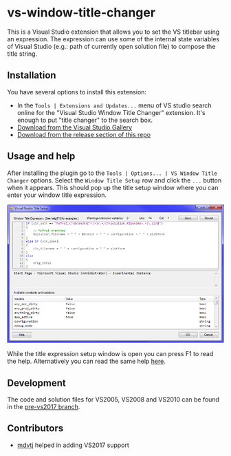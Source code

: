# vs-window-title-changer

This is a Visual Studio extension that allows you to set the VS titlebar using an expression.
The expression can use some of the internal state variables of Visual Studio
(e.g.: path of currently open solution file) to compose the title string.

## Installation

You have several options to install this extension:
- In the `Tools | Extensions and Updates...` menu of VS studio search online
  for the "Visual Studio Window Title Changer" extension.
  It's enough to put "title changer" to the search box.
- [Download from the Visual Studio Gallery](https://visualstudiogallery.msdn.microsoft.com/2e8ebfe4-023f-4c4d-9b7a-d05bbc5cb239) 
- [Download from the release section of this repo](https://github.com/pasztorpisti/vs-window-title-changer/releases)

## Usage and help

After installing the plugin go to the `Tools | Options... | VS Window Title Changer` options.
Select the `Window Title Setup` row and click the `...` button when it appears.
This should pop up the title setup window where you can enter your window title expression.

![Title Setup Window](TitleSetupWindow.png)

While the title expression setup window is open you can press F1 to read the help.
Alternatively you can read the same help [here](http://htmlpreview.github.io/?https://github.com/pasztorpisti/vs-window-title-changer/blob/master/Forms/TitleSetupEditorHelp.html).

## Development

The code and solution files for VS2005, VS2008 and VS2010 can be found in the
[pre-vs2017 branch](https://github.com/pasztorpisti/vs-window-title-changer/tree/pre-vs2017).

## Contributors

- [mdvtj](https://github.com/mdvtj) helped in adding VS2017 support
